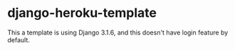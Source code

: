 # django-heroku-template
This a template is using Django 3.1.6, and this doesn't have login feature by default.
